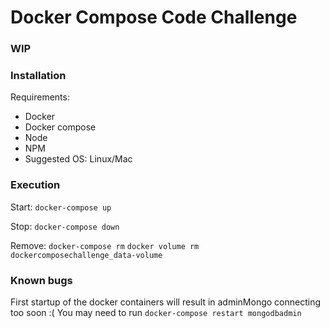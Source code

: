 # Docker Compose Code Challenge

### WIP

### Installation

Requirements:

* Docker
* Docker compose
* Node
* NPM
* Suggested OS: Linux/Mac

### Execution

Start:
``docker-compose up``

Stop:
``docker-compose down``

Remove:
``docker-compose rm``
``docker volume rm dockercomposechallenge_data-volume``

### Known bugs

First startup of the docker containers will result in adminMongo connecting too soon :(
You may need to run
``docker-compose restart mongodbadmin``
